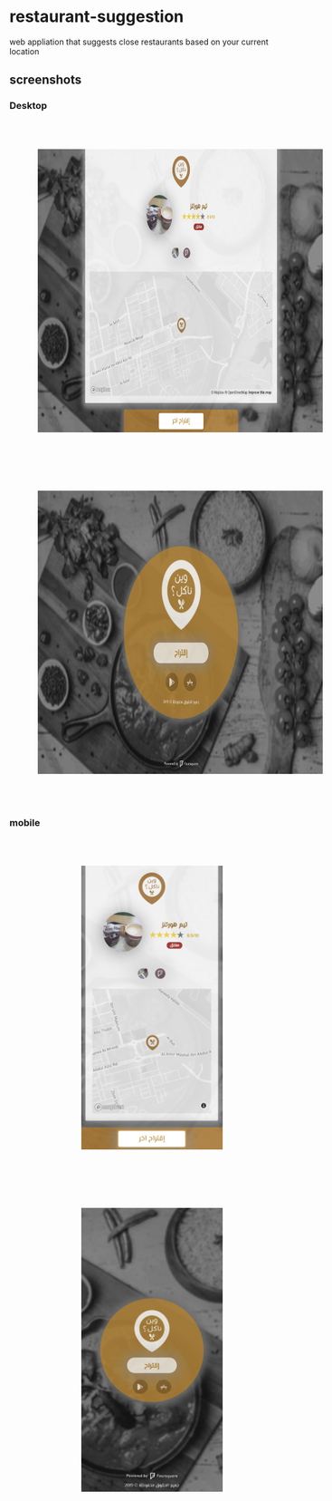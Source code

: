 # restaurant-suggestion
web appliation that suggests close restaurants based on your current location 

## screenshots

### Desktop
<p align="center">
  <img src="https://raw.githubusercontent.com/WadhahEssam/restaurant-suggestion/master/screenshots/Web%20-%20Home.png" height="500" style="margin:50px"/>

  <img src="https://raw.githubusercontent.com/WadhahEssam/restaurant-suggestion/master/screenshots/Web%20-%20Main.png" height="500" style="margin:50px"/>
</p>

### mobile
<p align="center">
  <img src="https://raw.githubusercontent.com/WadhahEssam/restaurant-suggestion/master/screenshots/Mobile%20-%20Home.png" width="250" style="margin:50px"/>

  <img src="https://raw.githubusercontent.com/WadhahEssam/restaurant-suggestion/master/screenshots/Mobile%20-%20Main.png" width="250" style="margin:50px"/>
</p>